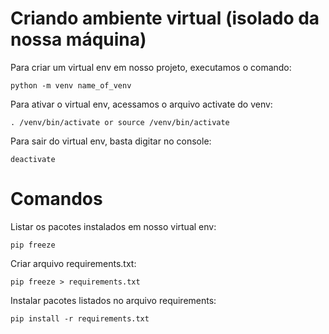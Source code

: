# Criando ambiente virtual (isolado da nossa máquina)

Para criar um virtual env em nosso projeto, executamos o comando:
```
python -m venv name_of_venv
```

Para ativar o virtual env, acessamos o arquivo activate do venv:
```
. /venv/bin/activate or source /venv/bin/activate
```

Para sair do virtual env, basta digitar no console:
```
deactivate
```

# Comandos

Listar os pacotes instalados em nosso virtual env:
```
pip freeze
```

Criar arquivo requirements.txt:
```
pip freeze > requirements.txt
```

Instalar pacotes listados no arquivo requirements:
```
pip install -r requirements.txt
```